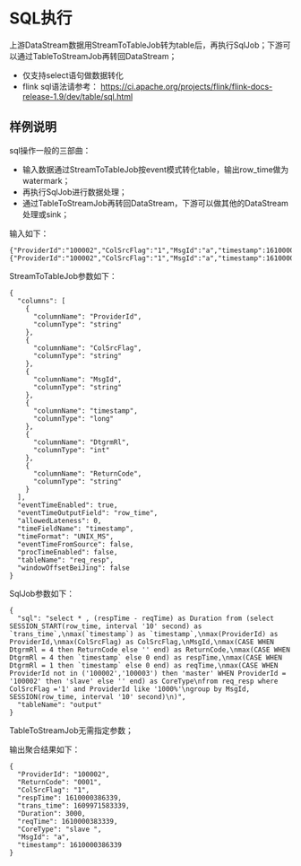 # SQL执行

上游DataStream数据用StreamToTableJob转为table后，再执行SqlJob；下游可以通过TableToStreamJob再转回DataStream；
- 仅支持select语句做数据转化
- flink sql语法请参考： https://ci.apache.org/projects/flink/flink-docs-release-1.9/dev/table/sql.html


## 样例说明

sql操作一般的三部曲：

- 输入数据通过StreamToTableJob按event模式转化table，输出row_time做为watermark；
- 再执行SqlJob进行数据处理；
- 通过TableToStreamJob再转回DataStream，下游可以做其他的DataStream处理或sink；


输入如下：

```
{"ProviderId":"100002","ColSrcFlag":"1","MsgId":"a","timestamp":1610000383339,"DtgrmRl":1,"ReturnCode":""}
{"ProviderId":"100002","ColSrcFlag":"1","MsgId":"a","timestamp":1610000386339,"DtgrmRl":4,"ReturnCode":"0001"}
```

StreamToTableJob参数如下：

```
{
  "columns": [
    {
      "columnName": "ProviderId",
      "columnType": "string"
    },
    {
      "columnName": "ColSrcFlag",
      "columnType": "string"
    },
    {
      "columnName": "MsgId",
      "columnType": "string"
    },
    {
      "columnName": "timestamp",
      "columnType": "long"
    },
    {
      "columnName": "DtgrmRl",
      "columnType": "int"
    },
    {
      "columnName": "ReturnCode",
      "columnType": "string"
    }
  ],
  "eventTimeEnabled": true,
  "eventTimeOutputField": "row_time",
  "allowedLateness": 0,
  "timeFieldName": "timestamp",
  "timeFormat": "UNIX_MS",
  "eventTimeFromSource": false,
  "procTimeEnabled": false,
  "tableName": "req_resp",
  "windowOffsetBeiJing": false
}
```

SqlJob参数如下：

```
{
  "sql": "select * , (respTime - reqTime) as Duration from (select SESSION_START(row_time, interval '10' second) as `trans_time`,\nmax(`timestamp`) as `timestamp`,\nmax(ProviderId) as ProviderId,\nmax(ColSrcFlag) as ColSrcFlag,\nMsgId,\nmax(CASE WHEN DtgrmRl = 4 then ReturnCode else '' end) as ReturnCode,\nmax(CASE WHEN DtgrmRl = 4 then `timestamp` else 0 end) as respTime,\nmax(CASE WHEN DtgrmRl = 1 then `timestamp` else 0 end) as reqTime,\nmax(CASE WHEN ProviderId not in ('100002','100003') then 'master' WHEN ProviderId = '100002' then 'slave' else '' end) as CoreType\nfrom req_resp where ColSrcFlag ='1' and ProviderId like '1000%'\ngroup by MsgId, SESSION(row_time, interval '10' second)\n)",
  "tableName": "output"
}
```

TableToStreamJob无需指定参数；

输出聚合结果如下：

```
{
  "ProviderId": "100002",
  "ReturnCode": "0001",
  "ColSrcFlag": "1",
  "respTime": 1610000386339,
  "trans_time": 1609971583339,
  "Duration": 3000,
  "reqTime": 1610000383339,
  "CoreType": "slave ",
  "MsgId": "a",
  "timestamp": 1610000386339
}
```


